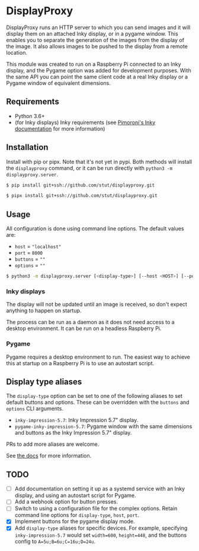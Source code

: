 # DisplayProxy

DisplayProxy runs an HTTP server to which you can send images and it will
display them on an attached Inky display, or in a pygame window. This
enables you to separate the generation of the images from the display of the
image. It also allows images to be pushed to the display from a remote
location.

This module was created to run on a Raspberry Pi connected to an Inky
display, and the Pygame option was added for development purposes. With the
same API you can point the same client code at a real Inky display or a Pygame
window of equivalent dimensions.

## Requirements

- Python 3.6+
- (for Inky displays) Inky requirements (see 
  [Pimoroni's Inky documentation](https://learn.pimoroni.com/tutorial/sandyj/getting-started-with-inky-phat)
  for more information)

## Installation

Install with pip or pipx. Note that it's not yet in pypi. Both methods will
install the `displayproxy` command, or it can be run directly with
`python3 -m displayproxy.server`.

```bash
$ pip install git+ssh://github.com/stut/displayproxy.git
```

```bash
$ pipx install git+ssh://github.com/stut/displayproxy.git
```

## Usage

All configuration is done using command line options. The default values are:
- `host` = `"localhost"`
- `port` = `8000`
- `buttons` = `""`
- `options` = `""`

```bash
$ python3 -m displayproxy.server [<display-type>] [--host <HOST>] [--port <PORT>] [--buttons <BUTTONS>] [--options <OPTIONS>]
```

### Inky displays

The display will not be updated until an image is received, so don't expect
anything to happen on startup.

The process can be run as a daemon as it does not need access to a desktop
environment. It can be run on a headless Raspberry Pi.

### Pygame

Pygame requires a desktop environment to run. The easiest way to achieve this
at startup on a Raspberry Pi is to use an autostart script.

## Display type aliases

The `display-type` option can be set to one of the following aliases to set
default buttons and options. These can be overridden with the `buttons` and
`options` CLI arguments.

- `inky-impression-5.7`: Inky Impression 5.7" display.
- `pygame-inky-impression-5.7`: Pygame window with the same dimensions and
  buttons as the Inky Impression 5.7" display.

PRs to add more aliases are welcome.

See [the docs](docs/index.md) for more information.

## TODO

- [ ] Add documentation on setting it up as a systemd service with an Inky
      display, and using an autostart script for Pygame. 
- [ ] Add a webhook option for button presses.
- [ ] Switch to using a configuration file for the complex options. Retain
      command line options for `display-type`, `host`, `port`.
- [X] Implement buttons for the pygame display mode.
- [X] Add `display-type` aliases for specific devices. For example, specifying
      `inky-impression-5.7` would set `width=600`, `height=448`, and the buttons
      config to `A=5u;B=6u;C=16u;D=24u`.
